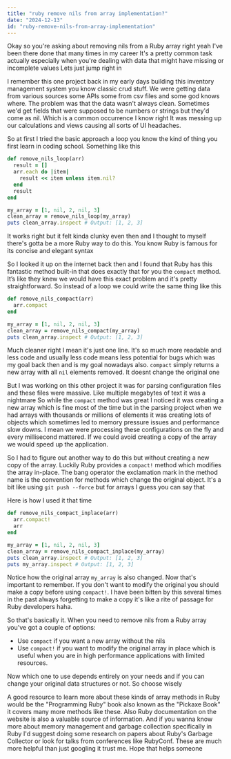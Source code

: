 ```yaml
---
title: "ruby remove nils from array implementation?"
date: "2024-12-13"
id: "ruby-remove-nils-from-array-implementation"
---
```


Okay so you're asking about removing nils from a Ruby array right yeah I've been there done that many times in my career It's a pretty common task actually especially when you're dealing with data that might have missing or incomplete values Lets just jump right in

I remember this one project back in my early days building this inventory management system you know classic crud stuff. We were getting data from various sources some APIs some from csv files and some god knows where. The problem was that the data wasn't always clean. Sometimes we'd get fields that were supposed to be numbers or strings but they'd come as nil. Which is a common occurrence I know right It was messing up our calculations and views causing all sorts of UI headaches.

So at first I tried the basic approach a loop you know the kind of thing you first learn in coding school. Something like this

```ruby
def remove_nils_loop(arr)
  result = []
  arr.each do |item|
    result << item unless item.nil?
  end
  result
end

my_array = [1, nil, 2, nil, 3]
clean_array = remove_nils_loop(my_array)
puts clean_array.inspect # Output: [1, 2, 3]
```
It works right but it felt kinda clunky even then and I thought to myself there's gotta be a more Ruby way to do this. You know Ruby is famous for its concise and elegant syntax

So I looked it up on the internet back then and I found that Ruby has this fantastic method built-in that does exactly that for you the `compact` method. It’s like they knew we would have this exact problem and it's pretty straightforward. So instead of a loop we could write the same thing like this

```ruby
def remove_nils_compact(arr)
  arr.compact
end

my_array = [1, nil, 2, nil, 3]
clean_array = remove_nils_compact(my_array)
puts clean_array.inspect # Output: [1, 2, 3]
```

Much cleaner right I mean it's just one line. It's so much more readable and less code and usually less code means less potential for bugs which was my goal back then and is my goal nowadays also. `compact` simply returns a new array with all `nil` elements removed. It doesnt change the original one

But I was working on this other project it was for parsing configuration files and these files were massive. Like multiple megabytes of text it was a nightmare So while the `compact` method was great I noticed it was creating a new array which is fine most of the time but in the parsing project when we had arrays with thousands or millions of elements it was creating lots of objects which sometimes led to memory pressure issues and performance slow downs. I mean we were processing these configurations on the fly and every millisecond mattered. If we could avoid creating a copy of the array we would speed up the application.

So I had to figure out another way to do this but without creating a new copy of the array. Luckily Ruby provides a `compact!` method which modifies the array in-place. The bang operator the exclamation mark in the method name is the convention for methods which change the original object. It's a bit like using `git push --force` but for arrays I guess you can say that

Here is how I used it that time
```ruby
def remove_nils_compact_inplace(arr)
  arr.compact!
  arr
end

my_array = [1, nil, 2, nil, 3]
clean_array = remove_nils_compact_inplace(my_array)
puts clean_array.inspect # Output: [1, 2, 3]
puts my_array.inspect # Output: [1, 2, 3]
```
Notice how the original array `my_array` is also changed. Now that's important to remember. If you don't want to modify the original you should make a copy before using `compact!`. I have been bitten by this several times in the past always forgetting to make a copy it's like a rite of passage for Ruby developers haha.

So that's basically it. When you need to remove nils from a Ruby array you've got a couple of options:
- Use `compact` if you want a new array without the nils
- Use `compact!` if you want to modify the original array in place which is useful when you are in high performance applications with limited resources.

Now which one to use depends entirely on your needs and if you can change your original data structures or not. So choose wisely

A good resource to learn more about these kinds of array methods in Ruby would be the "Programming Ruby" book also known as the "Pickaxe Book" it covers many more methods like these. Also Ruby documentation on the website is also a valuable source of information. And if you wanna know more about memory management and garbage collection specifically in Ruby I'd suggest doing some research on papers about Ruby's Garbage Collector or look for talks from conferences like RubyConf. These are much more helpful than just googling it trust me. Hope that helps someone
